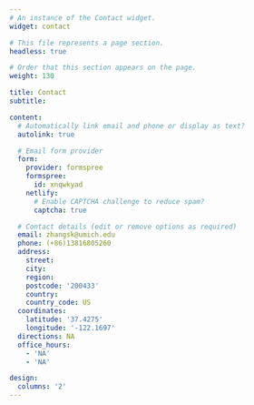 ```yaml
---
# An instance of the Contact widget.
widget: contact

# This file represents a page section.
headless: true

# Order that this section appears on the page.
weight: 130

title: Contact
subtitle:

content:
  # Automatically link email and phone or display as text?
  autolink: true

  # Email form provider
  form:
    provider: formspree
    formspree:
      id: xnqwkyad
    netlify:
      # Enable CAPTCHA challenge to reduce spam?
      captcha: true

  # Contact details (edit or remove options as required)
  email: zhangsk@umich.edu
  phone: (+86)13816805260
  address:
    street: 
    city: 
    region: 
    postcode: '200433'
    country: 
    country_code: US
  coordinates:
    latitude: '37.4275'
    longitude: '-122.1697'
  directions: NA
  office_hours:
    - 'NA'
    - 'NA'

design:
  columns: '2'
---
```

